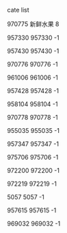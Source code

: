 cate list

970775 新鲜水果 8

957330 957330 -1

957430 957430 -1

970776 970776 -1

961006 961006 -1

957428 957428 -1

958104 958104 -1

970778 970778 -1

955035 955035 -1

957347 957347 -1

975706 975706 -1

972200 972200 -1

972219 972219 -1

5057 5057 -1

957615 957615 -1

969032 969032 -1

